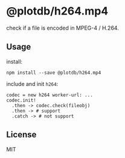 # @plotdb/h264.mp4

check if a file is encoded in MPEG-4 / H.264.


## Usage

install:

    npm install --save @plotdb/h264.mp4

include and init `h264`:

    codec = new h264 worker-url: ...
    codec.init!
      .then -> codec.check(fileobj)
      .then -> # support
      .catch -> # not support


## License

MIT
